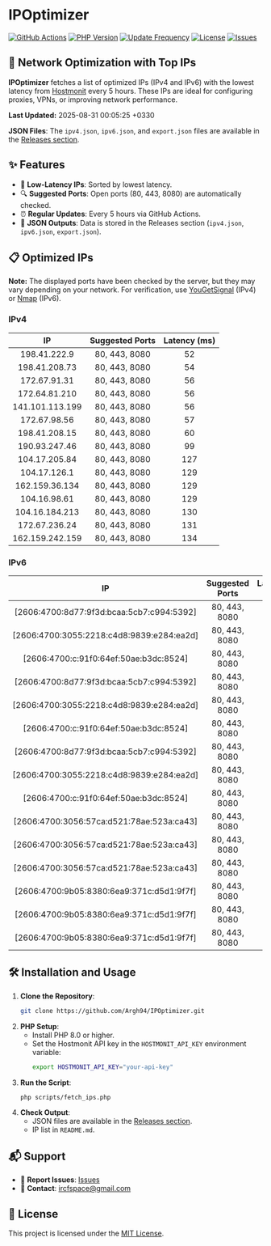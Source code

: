 # IPOptimizer

[![GitHub Actions](https://github.com/Argh94/IPOptimizer/workflows/IPOptimizer/badge.svg)](https://github.com/Argh94/IPOptimizer/actions)
[![PHP Version](https://img.shields.io/badge/PHP-8.0-blue)](https://www.php.net)
[![Update Frequency](https://img.shields.io/badge/Updates-Every%205%20Hours-green)](https://github.com/Argh94/IPOptimizer)
[![License](https://img.shields.io/badge/License-MIT-yellow)](https://opensource.org/licenses/MIT)
[![Issues](https://img.shields.io/github/issues/Argh94/IPOptimizer)](https://github.com/Argh94/IPOptimizer/issues)

## 🚀 Network Optimization with Top IPs

**IPOptimizer** fetches a list of optimized IPs (IPv4 and IPv6) with the lowest latency from [Hostmonit](https://hostmonit.com/) every 5 hours. These IPs are ideal for configuring proxies, VPNs, or improving network performance.

**Last Updated:** 2025-08-31 00:05:25 +0330

**JSON Files**: The `ipv4.json`, `ipv6.json`, and `export.json` files are available in the [Releases section](https://github.com/Argh94/IPOptimizer/releases).

## ✨ Features
- 📡 **Low-Latency IPs**: Sorted by lowest latency.
- 🔍 **Suggested Ports**: Open ports (80, 443, 8080) are automatically checked.
- ⏰ **Regular Updates**: Every 5 hours via GitHub Actions.
- 📄 **JSON Outputs**: Data is stored in the Releases section (`ipv4.json`, `ipv6.json`, `export.json`).

## 📋 Optimized IPs

**Note:** The displayed ports have been checked by the server, but they may vary depending on your network. For verification, use [YouGetSignal](https://www.yougetsignal.com/tools/open-ports/) (IPv4) or [Nmap](https://nmap.org/) (IPv6).

### IPv4
| IP | Suggested Ports | Latency (ms) |
|:---:|:---------------:|:------------:|
| 198.41.222.9 | 80, 443, 8080 | 52 |
| 198.41.208.73 | 80, 443, 8080 | 54 |
| 172.67.91.31 | 80, 443, 8080 | 56 |
| 172.64.81.210 | 80, 443, 8080 | 56 |
| 141.101.113.199 | 80, 443, 8080 | 56 |
| 172.67.98.56 | 80, 443, 8080 | 57 |
| 198.41.208.15 | 80, 443, 8080 | 60 |
| 190.93.247.46 | 80, 443, 8080 | 99 |
| 104.17.205.84 | 80, 443, 8080 | 127 |
| 104.17.126.1 | 80, 443, 8080 | 129 |
| 162.159.36.134 | 80, 443, 8080 | 129 |
| 104.16.98.61 | 80, 443, 8080 | 129 |
| 104.16.184.213 | 80, 443, 8080 | 130 |
| 172.67.236.24 | 80, 443, 8080 | 131 |
| 162.159.242.159 | 80, 443, 8080 | 134 |

### IPv6
| IP | Suggested Ports | Latency (ms) |
|:---:|:---------------:|:------------:|
| [2606:4700:8d77:9f3d:bcaa:5cb7:c994:5392] | 80, 443, 8080 | 4 |
| [2606:4700:3055:2218:c4d8:9839:e284:ea2d] | 80, 443, 8080 | 4 |
| [2606:4700:c:91f0:64ef:50ae:b3dc:8524] | 80, 443, 8080 | 4 |
| [2606:4700:8d77:9f3d:bcaa:5cb7:c994:5392] | 80, 443, 8080 | 4 |
| [2606:4700:3055:2218:c4d8:9839:e284:ea2d] | 80, 443, 8080 | 4 |
| [2606:4700:c:91f0:64ef:50ae:b3dc:8524] | 80, 443, 8080 | 4 |
| [2606:4700:8d77:9f3d:bcaa:5cb7:c994:5392] | 80, 443, 8080 | 4 |
| [2606:4700:3055:2218:c4d8:9839:e284:ea2d] | 80, 443, 8080 | 4 |
| [2606:4700:c:91f0:64ef:50ae:b3dc:8524] | 80, 443, 8080 | 4 |
| [2606:4700:3056:57ca:d521:78ae:523a:ca43] | 80, 443, 8080 | 6 |
| [2606:4700:3056:57ca:d521:78ae:523a:ca43] | 80, 443, 8080 | 6 |
| [2606:4700:3056:57ca:d521:78ae:523a:ca43] | 80, 443, 8080 | 6 |
| [2606:4700:9b05:8380:6ea9:371c:d5d1:9f7f] | 80, 443, 8080 | 9 |
| [2606:4700:9b05:8380:6ea9:371c:d5d1:9f7f] | 80, 443, 8080 | 9 |
| [2606:4700:9b05:8380:6ea9:371c:d5d1:9f7f] | 80, 443, 8080 | 9 |

## 🛠️ Installation and Usage
1. **Clone the Repository**:
   ```bash
   git clone https://github.com/Argh94/IPOptimizer.git
   ```
2. **PHP Setup**:
   - Install PHP 8.0 or higher.
   - Set the Hostmonit API key in the `HOSTMONIT_API_KEY` environment variable:
     ```bash
     export HOSTMONIT_API_KEY="your-api-key"
     ```
3. **Run the Script**:
   ```bash
   php scripts/fetch_ips.php
   ```
4. **Check Output**:
   - JSON files are available in the [Releases section](https://github.com/Argh94/IPOptimizer/releases).
   - IP list in `README.md`.

## 📬 Support
- 🐛 **Report Issues**: [Issues](https://github.com/Argh94/IPOptimizer/issues)
- 📧 **Contact**: [ircfspace@gmail.com](mailto:ircfspace@gmail.com)

## 📄 License
This project is licensed under the [MIT License](https://github.com/Argh94/HandWave/blob/main/LICENCE).
